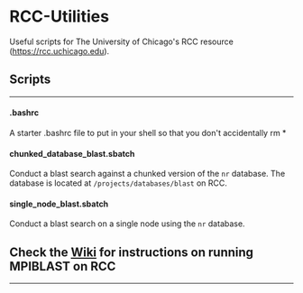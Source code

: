 # RCC-Utilities
Useful scripts for The University of Chicago's RCC resource (https://rcc.uchicago.edu).

## Scripts
---
#### .bashrc
A starter .bashrc file to put in your shell so that you don't accidentally rm *

#### chunked_database_blast.sbatch
Conduct a blast search against a chunked version of the `nr` database.  The database is located at `/projects/databases/blast` on RCC.

#### single_node_blast.sbatch
Conduct a blast search on a single node using the `nr` database.

## Check the [Wiki](https://github.com/uchicago-bio/RCC-Utilities/wiki) for instructions on running MPIBLAST on RCC
---




